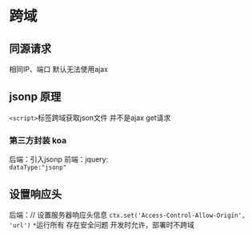 # 跨域

## 同源请求

相同IP、端口
默认无法使用ajax

## jsonp 原理

`<script>`标签跨域获取json文件
并不是ajax
get请求

### 第三方封装 koa

后端：引入jsonp
前端：jquery:  
`dataType:"jsonp"`

## 设置响应头

后端：// 设置服务器响应头信息
`ctx.set('Access-Control-Allow-Origin', 'url')` `*`运行所有
存在安全问题
开发时允许，部署时不跨域
